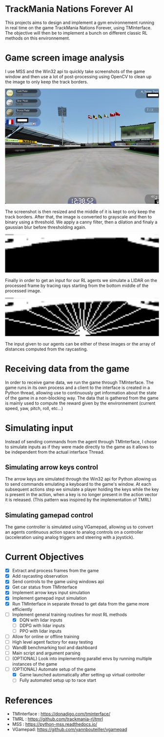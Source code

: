 # TrackMania Nations Forever AI

This projects aims to design and implement a gym environnement running in real time on the game TrackMania Nations Forever, using TMInterface. The objective will then be to implement a bunch on different classic RL methods on this environnement.

# Game screen image analysis

I use MSS and the Win32 api to quickly take screenshots of the game window and then use a lot of post-processing using OpenCV to clean up the image to only keep the track borders.

<img src="assets/frame_1.png" width="512">

The screenshot is then resized and the middle of it is kept to only keep the track borders. After that, the image is converted to grayscale and then to binary using a threshold. We apply a canny filter, then a dilation and finaly a gaussian blur before thresholding again.

<img src="assets/processed_1.png" width="512">

Finally in order to get an input for our RL agents we simulate a LIDAR on the processed frame by tracing rays starting from the bottom middle of the processed image.

<img src="assets/raytrace_1.png" width="512">

The input given to our agents can be either of these images or the array of distances computed from the raycasting.

# Receiving data from the game

In order to receive game data, we run the game through TMInterface. The game runs in its own process and a client to the interface is created in a Python thread, allowing use to continuously get information about the state of the game in a non-blocking way. The data that is gathered from the game is mainly used to compute the reward given by the environnement (current speed, yaw, pitch, roll, etc...)

# Simulating input

Instead of sending commands from the agent through TMInterface, I chose to simulate inputs as if they were made directly to the game as it allows to be independent from the actual interface Thread.

## Simulating arrow keys control

The arrow keys are simulated through the Win32 api for Python allowing us to send commands emulating a keyboard to the game's window. At each subsequent actions step we simulate a player holding the keys while the key is present in the action, when a key is no longer present in the action vector it is released. (This pattern was inspired by the implementation of TMRL)

## Simulating gamepad control

The game controller is simulated using VGamepad, allowing us to convert an agents continuous action space to analog controls on a controller (acceleration using analog triggers and steering with a joystick).

# Current Objectives

- [x] Extract and process frames from the game
- [x] Add raycasting observation
- [x] Send controls to the game using windows api
- [x] Get car status from TMInterface
- [x] Implement arrow keys input simulation
- [x] Implement gamepad input simulation
- [x] Run TMInterface in separate thread to get data from the game more efficiently
- [ ] Implement general training routines for most RL methods
  - [x] DQN with lidar inputs
  - [ ] DDPG with lidar inputs
  - [ ] PPO with lidar inputs
- [ ] Allow for online or offline training
- [ ] High level agent factory for easy testing
- [ ] WandB benchmarking tool and dashboard
- [ ] Main script and argument parsing
- [ ] (OPTIONAL) Look into implementing parallel envs by running multiple instances of the game
- [ ] (OPTIONAL) Automate setup of the game
  - [x] Game launched automatically after setting up virtual controller
  - [ ] Fully automated setup up to race start

# References

- TMInterface : https://donadigo.com/tminterface/
- TMRL : https://github.com/trackmania-rl/tmrl
- MSS : https://python-mss.readthedocs.io/
- VGamepad: https://github.com/yannbouteiller/vgamepad
